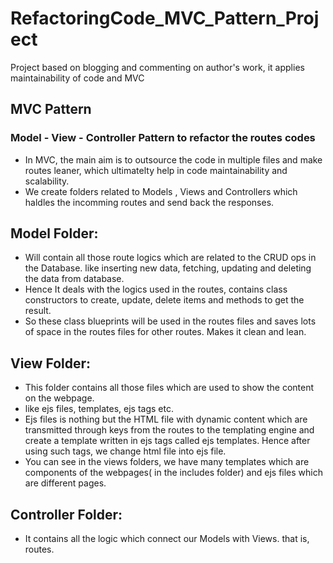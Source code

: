# RefactoringCode_MVC_Pattern_Project

Project based on blogging and commenting on author's work, it applies maintainability of code and MVC

## MVC Pattern

### Model - View - Controller Pattern to refactor the routes codes

- In MVC, the main aim is to outsource the code in multiple files and make routes leaner, which ultimatelty help in code maintainability and scalability.
- We create folders related to Models , Views and Controllers which haldles the incomming routes and send back the responses.

## Model Folder:

- Will contain all those route logics which are related to the CRUD ops in the Database. like inserting new data, fetching, updating and deleting the data from database.
- Hence It deals with the logics used in the routes, contains class constructors to create, update, delete items and methods to get the result.
- So these class blueprints will be used in the routes files and saves lots of space in the routes files for other routes. Makes it clean and lean.

## View Folder:

- This folder contains all those files which are used to show the content on the webpage.
- like ejs files, templates, ejs tags etc.
- Ejs files is nothing but the HTML file with dynamic content which are transmitted through keys from the routes to the templating engine and create a template written in ejs tags called ejs templates. Hence after using such tags, we change html file into ejs file.
- You can see in the views folders, we have many templates which are components of the webpages( in the includes folder) and ejs files which are different pages.

## Controller Folder:

- It contains all the logic which connect our Models with Views. that is, routes.
